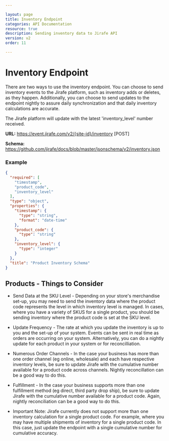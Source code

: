 ```yaml
---

layout: page
title: Inventory Endpoint
categories: API Documentation
resource: true
description: Sending inventory data to Jirafe API
version: v2
order: 11

---
```


# Inventory Endpoint

There are two ways to use the inventory endpoint.  You can choose to send inventory events to the Jirafe platform, such as inventory adds or deletes, as they happen.  Additionally, you can choose to send updates to the endpoint nightly to assure daily synchronization and that daily inventory calculations are accurate.

The Jirafe platform will update with the latest 'inventory_level' number received.

**URL:** https://event.jirafe.com/v2/{site-id}/inventory [POST]

**Schema:** https://github.com/jirafe/docs/blob/master/jsonschema/v2/inventory.json

### Example

```json
{
  "required": [
    "timestamp",
    "product_code",
    "inventory_level"
  ],
  "type": "object",
  "properties": {
    "timestamp": {
      "type": "string",
      "format": "date-time"
    },
    "product_code": {
      "type": "string"
    },
    "inventory_level": {
      "type": "integer"
    }
  },
  "title": "Product Inventory Schema"
}
```

## Products - Things to Consider

* Send Data at the SKU Level - Depending on your store's merchandise set-up, you may need to send the inventory data where the product code represents the level in which inventory level is managed.  In cases, where you have a variety of SKUS for a single product, you should be sending inventory where the product code is set at the SKU level.

* Update Frequency - The rate at which you update the inventory is up to you and the set-up of your system.  Events can be sent in real time as orders are occurring on your system.  Alternatively, you can do a nightly update for each product in your system or for reconcilliation.

* Numerous Order Channels - In the case your business has more than one order channel (eg online, wholesale) and each have respective inventory levels, be sure to update Jirafe with the cumulative number available for a product code across channels.  Nightly reconcillation can be a good way to do this.

* Fulfillment - In the case your business supports more than one fulfillment method (eg direct, third party drop ship), be sure to update Jirafe with the cumulative number available for a product code.  Again, nightly reconciliation can be a good way to do this.

* Important Note:  Jirafe currently does not support more than one inventory calculation for a single product code.  For example, where you may have multiple shipments of inventory for a single product code.  In this case, just update the endpoint with a single cumulative number for cumulative accuracy.


